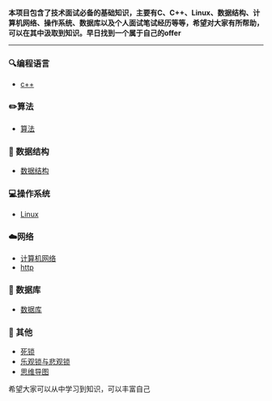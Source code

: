 **本项目包含了技术面试必备的基础知识，主要有C、C++、Linux、数据结构、计算机网络、操作系统、数据库以及个人面试笔试经历等等，希望对大家有所帮助，可以在其中汲取到知识。早日找到一个属于自己的offer**

-------

### :mag:编程语言 

- [c++](https://github.com/YKitty/Notes/tree/master/notes/C%2B%2B )

### ✏️算法

- [算法](https://github.com/YKitty/Notes/tree/master/notes/Algorithm )

### 🎯 数据结构 

- [数据结构](https://github.com/YKitty/Notes/tree/master/notes/DS )

### 💻操作系统

- [Linux](https://github.com/YKitty/Notes/tree/master/notes/Linux )

### ☁️网络

- [计算机网络](https://github.com/YKitty/Notes/tree/master/notes/Network/%E8%AE%A1%E7%AE%97%E6%9C%BA%E7%BD%91%E7%BB%9C )
- [http](https://github.com/YKitty/Notes/tree/master/notes/Network/http )

### 💾 数据库

- [数据库](https://github.com/YKitty/Notes/tree/master/notes/Mysql )

### 📖 其他 

- [死锁](https://github.com/YKitty/Notes/blob/master/notes/Other/%E6%AD%BB%E9%94%81.md )
- [乐观锁与悲观锁](https://github.com/YKitty/Notes/blob/master/notes/Other/%E4%B9%90%E8%A7%82%E9%94%81%E5%92%8C%E6%82%B2%E8%A7%82%E9%94%81.md )
- [思维导图](https://github.com/YKitty/Notes/tree/master/notes/Other/%E6%80%9D%E7%BB%B4%E5%AF%BC%E5%9B%BE )

希望大家可以从中学习到知识，可以丰富自己


